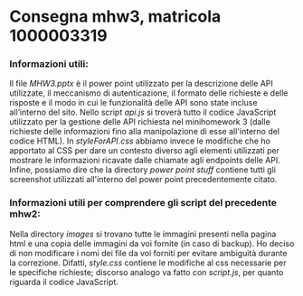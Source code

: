 # Consegna mhw3, matricola 1000003319

### Informazioni utili:
Il file *MHW3.pptx* è il power point utilizzato per la descrizione delle API utilizzate, il meccanismo di autenticazione, il formato delle richieste e delle risposte e il modo in cui le funzionalità delle API sono state incluse all’interno del sito.
Nello script *api.js* si troverà tutto il codice JavaScript utilizzato per la gestione delle API richiesta nel minihomework 3 (dalle richieste delle informazioni fino alla manipolazione di esse all'interno del codice HTML). In *styleForAPI.css* abbiamo invece le modifiche che ho apportato al CSS per dare un contesto diverso agli elementi utilizzati per mostrare le informazioni ricavate dalle chiamate agli endpoints delle API. Infine, possiamo dire che la directory *power point stuff* contiene tutti gli screenshot utilizzati all'interno del power point precedentemente citato.

### Informazioni utili per comprendere gli script del precedente mhw2:
Nella directory *images* si trovano tutte le immagini presenti nella pagina html e una copia delle immagini da voi fornite (in caso di backup).
Ho deciso di non modificare i nomi dei file da voi forniti per evitare ambiguità durante la correzione.
Difatti, *style.css* contiene le modifiche al css necessarie per le specifiche richieste; discorso analogo va fatto con *script.js*, per quanto riguarda il codice JavaScript.
